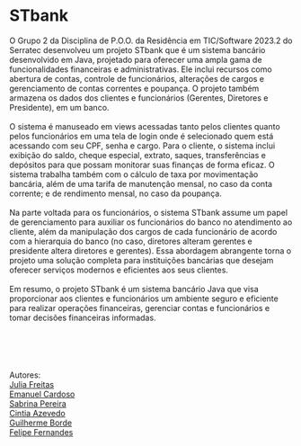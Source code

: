 # STbank
O Grupo 2 da Disciplina de P.O.O. da Residência em TIC/Software 2023.2 do Serratec desenvolveu um projeto STbank que é um sistema bancário desenvolvido em Java, projetado para oferecer uma ampla gama de funcionalidades financeiras e administrativas. Ele inclui recursos como abertura de contas, controle de funcionários, alterações de cargos e gerenciamento de contas correntes e poupança. O projeto também armazena os dados dos clientes e funcionários (Gerentes, Diretores e Presidente), em um banco.
<br/>
<br/>
O sistema é manuseado em views acessadas tanto pelos clientes quanto pelos funcionários em uma tela de login onde é selecionado quem está acessando com seu CPF, senha e cargo. Para o cliente, o sistema inclui exibição do saldo, cheque especial, extrato, saques, transferências e depósitos para que possam monitorar suas finanças de forma eficaz. O sistema trabalha também com o cálculo de taxa por movimentação bancária, além de uma tarifa de manutenção mensal, no caso da conta corrente; e de rendimento mensal, no caso da poupança. 
<br/>
<br/>
Na parte voltada para os funcionários, o sistema STbank assume um papel de gerenciamento para auxiliar os funcionários do banco no atendimento ao cliente, além da manipulação dos cargos de cada funcionário de acordo com a hierarquia do banco (no caso, diretores alteram gerentes e presidente altera diretores e gerentes). Essa abordagem abrangente torna o projeto uma solução completa para instituições bancárias que desejam oferecer serviços modernos e eficientes aos seus clientes.
<br/>
<br/>
Em resumo, o projeto STbank é um sistema bancário Java que visa proporcionar aos clientes e funcionários um ambiente seguro e eficiente para realizar operações financeiras, gerenciar contas e funcionários e tomar decisões financeiras informadas.
<br/>
<br/>
<br/>
<br/>
<br/>
<br/>
Autores:<br/>
<a href="https://github.com/JuFMacedo">Julia Freitas</a><br>
<a href="https://github.com/ecard58">Emanuel Cardoso</a><br>
<a href="https://github.com/sabrinapereiry">Sabrina Pereira</a><br>
<a href="https://github.com/Cintiaaaa">Cintia Azevedo</a><br>
<a href="https://github.com/bordeguilherme">Guilherme Borde</a><br>
<a href="https://github.com/felipedfe">Felipe Fernandes</a>
